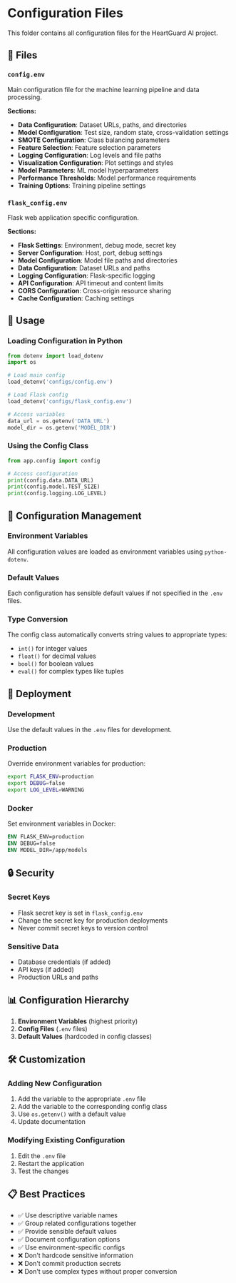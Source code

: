 # Configuration Files

This folder contains all configuration files for the HeartGuard AI project.

## 📁 Files

### `config.env`
Main configuration file for the machine learning pipeline and data processing.

**Sections:**
- **Data Configuration**: Dataset URLs, paths, and directories
- **Model Configuration**: Test size, random state, cross-validation settings
- **SMOTE Configuration**: Class balancing parameters
- **Feature Selection**: Feature selection parameters
- **Logging Configuration**: Log levels and file paths
- **Visualization Configuration**: Plot settings and styles
- **Model Parameters**: ML model hyperparameters
- **Performance Thresholds**: Model performance requirements
- **Training Options**: Training pipeline settings

### `flask_config.env`
Flask web application specific configuration.

**Sections:**
- **Flask Settings**: Environment, debug mode, secret key
- **Server Configuration**: Host, port, debug settings
- **Model Configuration**: Model file paths and directories
- **Data Configuration**: Dataset URLs and paths
- **Logging Configuration**: Flask-specific logging
- **API Configuration**: API timeout and content limits
- **CORS Configuration**: Cross-origin resource sharing
- **Cache Configuration**: Caching settings

## 🔧 Usage

### Loading Configuration in Python
```python
from dotenv import load_dotenv
import os

# Load main config
load_dotenv('configs/config.env')

# Load Flask config
load_dotenv('configs/flask_config.env')

# Access variables
data_url = os.getenv('DATA_URL')
model_dir = os.getenv('MODEL_DIR')
```

### Using the Config Class
```python
from app.config import config

# Access configuration
print(config.data.DATA_URL)
print(config.model.TEST_SIZE)
print(config.logging.LOG_LEVEL)
```

## 📝 Configuration Management

### Environment Variables
All configuration values are loaded as environment variables using `python-dotenv`.

### Default Values
Each configuration has sensible default values if not specified in the `.env` files.

### Type Conversion
The config class automatically converts string values to appropriate types:
- `int()` for integer values
- `float()` for decimal values
- `bool()` for boolean values
- `eval()` for complex types like tuples

## 🚀 Deployment

### Development
Use the default values in the `.env` files for development.

### Production
Override environment variables for production:
```bash
export FLASK_ENV=production
export DEBUG=false
export LOG_LEVEL=WARNING
```

### Docker
Set environment variables in Docker:
```dockerfile
ENV FLASK_ENV=production
ENV DEBUG=false
ENV MODEL_DIR=/app/models
```

## 🔒 Security

### Secret Keys
- Flask secret key is set in `flask_config.env`
- Change the secret key for production deployments
- Never commit secret keys to version control

### Sensitive Data
- Database credentials (if added)
- API keys (if added)
- Production URLs and paths

## 📊 Configuration Hierarchy

1. **Environment Variables** (highest priority)
2. **Config Files** (`.env` files)
3. **Default Values** (hardcoded in config classes)

## 🛠️ Customization

### Adding New Configuration
1. Add the variable to the appropriate `.env` file
2. Add the variable to the corresponding config class
3. Use `os.getenv()` with a default value
4. Update documentation

### Modifying Existing Configuration
1. Edit the `.env` file
2. Restart the application
3. Test the changes

## 📋 Best Practices

- ✅ Use descriptive variable names
- ✅ Group related configurations together
- ✅ Provide sensible default values
- ✅ Document configuration options
- ✅ Use environment-specific configs
- ❌ Don't hardcode sensitive information
- ❌ Don't commit production secrets
- ❌ Don't use complex types without proper conversion
